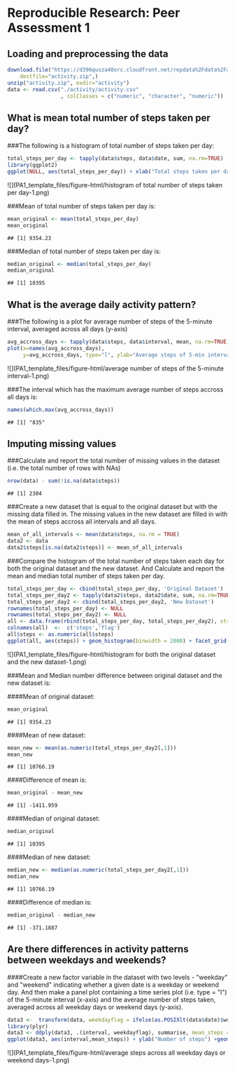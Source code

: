 # Reproducible Research: Peer Assessment 1


## Loading and preprocessing the data

```r
download.file("https://d396qusza40orc.cloudfront.net/repdata%2Fdata%2Factivity.zip",
    destfile="activity.zip",)
unzip("activity.zip", exdir="activity")
data <- read.csv("./activity/activity.csv"
                 , colClasses = c("numeric", "character", "numeric"))
```

## What is mean total number of steps taken per day?  
###The following is a histogram of total number of steps taken per day:

```r
total_steps_per_day <- tapply(data$steps, data$date, sum, na.rm=TRUE)
library(ggplot2)
ggplot(NULL, aes(total_steps_per_day)) + xlab("Total steps taken per day") + geom_histogram(binwidth = 2000)
```

![](PA1_template_files/figure-html/histogram of total number of steps taken per day-1.png)<!-- -->

###Mean of total number of steps taken per day is:

```r
mean_original <- mean(total_steps_per_day)
mean_original
```

```
## [1] 9354.23
```

###Median of total number of steps taken per day is:

```r
median_original <- median(total_steps_per_day)
median_original
```

```
## [1] 10395
```

## What is the average daily activity pattern?
###The following is a plot for average number of steps of the 5-minute interval, averaged across all days (y-axis)

```r
avg_accross_days <- tapply(data$steps, data$interval, mean, na.rm=TRUE)
plot(x=names(avg_accross_days),
     y=avg_accross_days, type="l", ylab="Average steps of 5-min interval accross all days", xlab="Interval")
```

![](PA1_template_files/figure-html/average number of steps of the 5-minute interval-1.png)<!-- -->


###The interval which has the maximum average number of steps accross all days is:

```r
names(which.max(avg_accross_days))
```

```
## [1] "835"
```


## Imputing missing values

###Calculate and report the total number of missing values in the dataset (i.e. the total number of rows with NAs)

```r
nrow(data) - sum(!is.na(data$steps))
```

```
## [1] 2304
```

###Create a new dataset that is equal to the original dataset but with the missing data filled in. The missing values in the new dataset are filled in with the mean of steps accross all intervals and all days.


```r
mean_of_all_intervals <- mean(data$steps, na.rm = TRUE)
data2 <- data
data2$steps[is.na(data2$steps)] <- mean_of_all_intervals
```

###Compare the histogram of the total number of steps taken each day for both the original dataset and the new dataset. And Calculate and report the mean and median total number of steps taken per day.

```r
total_steps_per_day <- cbind(total_steps_per_day, 'Original Dataset')
total_steps_per_day2 <- tapply(data2$steps, data2$date, sum, na.rm=TRUE)
total_steps_per_day2 <- cbind(total_steps_per_day2, 'New Dataset')
rownames(total_steps_per_day) <- NULL
rownames(total_steps_per_day2) <- NULL
all <- data.frame(rbind(total_steps_per_day, total_steps_per_day2), stringsAsFactors=FALSE)
colnames(all)  <-  c('steps','flag')
all$steps <- as.numeric(all$steps)
ggplot(all, aes(steps)) + geom_histogram(binwidth = 2000) + facet_grid(flag ~ .)
```

![](PA1_template_files/figure-html/histogram for both the original dataset and the new dataset-1.png)<!-- -->

###Mean and Median number difference between original dataset and the new dataset is:

####Mean of original dataset:

```r
mean_original
```

```
## [1] 9354.23
```
####Mean of new dataset:

```r
mean_new <- mean(as.numeric(total_steps_per_day2[,1]))
mean_new
```

```
## [1] 10766.19
```

####Difference of mean is:

```r
mean_original - mean_new
```

```
## [1] -1411.959
```

####Median of original dataset:

```r
median_original
```

```
## [1] 10395
```

####Median of new dataset:

```r
median_new <- median(as.numeric(total_steps_per_day2[,1]))
median_new
```

```
## [1] 10766.19
```

####Difference of median is:

```r
median_original - median_new
```

```
## [1] -371.1887
```

## Are there differences in activity patterns between weekdays and weekends?

####Create a new factor variable in the dataset with two levels - "weekday" and "weekend" indicating whether a given date is a weekday or weekend day. And then make a panel plot containing a time series plot (i.e. type = "l") of the 5-minute interval (x-axis) and the average number of steps taken, averaged across all weekday days or weekend days (y-axis). 

```r
data3 <-  transform(data, weekdayflag = ifelse(as.POSIXlt(data$date)$wday %in% c(0,6), 'weekend', 'weekday'))
library(plyr)
data3 <- ddply(data3, .(interval, weekdayflag), summarise, mean_steps = mean(steps, na.rm = TRUE))
ggplot(data3, aes(interval,mean_steps)) + ylab("Number of steps") +geom_line() + facet_grid(weekdayflag~.)
```

![](PA1_template_files/figure-html/average steps across all weekday days or weekend days-1.png)<!-- -->

